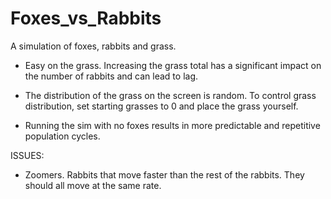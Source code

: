 Foxes_vs_Rabbits
================
A simulation of foxes, rabbits and grass. 

- Easy on the grass. Increasing the grass total has a significant impact on the number of rabbits and can lead to lag.

- The distribution of the grass on the screen is random. To control grass distribution, set starting grasses to 0
  and place the grass yourself.

- Running the sim with no foxes results in more predictable and repetitive population cycles.

ISSUES:

  - Zoomers. Rabbits that move faster than the rest of the rabbits. They should all move at the same rate.
